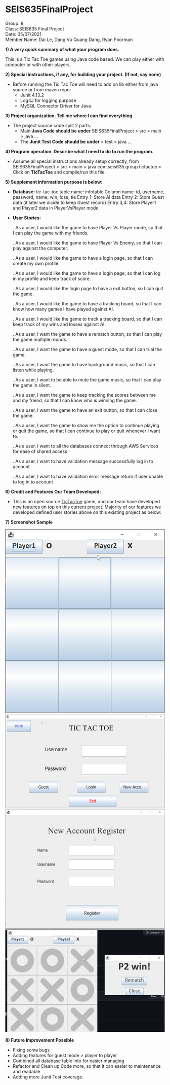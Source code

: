 # SEIS635FinalProject

Group: 8 <br>
Class: SEIS635 Final Project <br>
Date: 05/07/2021 <br>
Member Name: Dai Le, Dang Vu Quang Dang, Ryan Poorman <br>

**1) A very quick summary of what your program does.**

This is a Tic Tac Toe games using Java code based. We can play either with computer or with other players.

**2) Special instructions, if any, for building your project. (If not, say none)**

* Before running the Tic Tac Toe will need to add on lib either from java source or from maven repo:
    * Junit 4.13.2
    * Log4J for logging purpose
    * MySQL Connector Driver for Java

**3) Project organization. Tell me where I can find everything.**

* The project source code split 2 parts:
    * Main **Java Code should be under** SEIS635FinalProject > src > main > java ...
    * The **Junit Test Code should be under** > test > java ...

**4) Program operation.  Describe what I need to do to run the program.**

* Assume all special instructions already setup correctly,
  from SEIS635FinalProject > src > main > java com.seis635.group.tictactoe > Click on **TicTacToe** and compile/run this file.


**5) Supplement information purpose is below:**

* **Database:** tic-tac-toe
  table name: infotable
  Column name: id, username, password, name, win, lose, tie
  Entry 1: Store AI data
  Entry 2: Store Guest data (if later we dicide to keep Guest record)
  Entry 3,4: Store Player1 and Player2 data in PlayerVsPlayer mode
  <br>
* **User Stories:**

  . As a user, I would like the game to have Player Vs Player mode, so that I can play the game with my friends.

  . As a user, I would like the game to have Player Vs Enemy, so that I can play against the computer.

  . As a user, I would like the game to have a login page, so that I can create my own profile.

  . As a user, I would like tha game to have a login page, so that I can log in my profile and keep track of score.

  . As a user, I would like the login page to have a exit button, so I can quit the game.

  . As a user, I would like the game to have a tracking board, so that I can know how many games I have played against AI.

  . As a user, I would like the game to track a tracking board, so that I can keep track of my wins and losses against AI.

  . As a user, I want the game to have a rematch button, so that I can play the game multiple rounds.

  . As a user, I want the game to have a guest mode, so that I can trial the game.

  . As a user, I want the game to have background music, so that I can listen while playing.

  . As a user, I want to be able to mute the game music, so that I can play the game in silent.

  . As a user, I want the game to keep tracking the scores between me and my friend, so that I can know who is winning the game.

  . As a user, I want the game to have an exit button, so that I can close the game.

  . As a user, I want the game to show me the option to continue playing or quit the game, so that I can continue to play or quit whenever I want to.

  . As a user, I want to all the databases connect through AWS Services for ease of shared access

  . As a user, I want to have validation message successfully log in to account

  . As a user, I want to have validation error message return if user unable to log in to account

**6) Credit and Features Our Team Developed:**

* This is an open source [TicTacToe](https://github.com/sgd27/tic-tac-toe.git) game, and our team have developed new features on top on this current project. Majority of our features we developed defined user stories above on this existing project as below: <br>

**7) Screenshot Sample**

![alt text](https://github.com/dang1840/SEIS635FinalProject/blob/main/screenshot/TicTacToe_Screenshot.jpg)
![alt text](https://github.com/dang1840/SEIS635FinalProject/blob/main/screenshot/TicTacToe_Screenshot_1.jpg)
![alt text](https://github.com/dang1840/SEIS635FinalProject/blob/main/screenshot/TicTacToe_Screenshot_2.jpg)
![alt text](https://github.com/dang1840/SEIS635FinalProject/blob/main/screenshot/TicTacToe_Screenshot_3.jpg)

**8) Future Improvement Possible**

* Fixing some bugs 
* Adding features for guest mode > player to player
* Combined all database table into for easier managing 
* Refactor and Clean up Code more, so that it can easier to maintenance and readable
* Adding more Junit Test coverage.